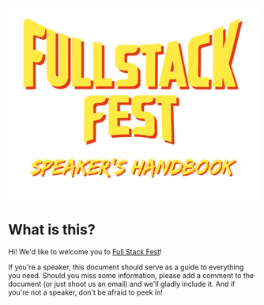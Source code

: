 ![](/assets/speakers-handbook.png)

# What is this?

Hi! We'd like to welcome you to [Full Stack Fest](https://fullstackfest.com)!

If you're a speaker, this document should serve as a guide to everything you need. Should you miss some information, please add a comment to the document \(or just shoot us an email\) and we'll gladly include it. And if you're not a speaker, don't be afraid to peek in!

